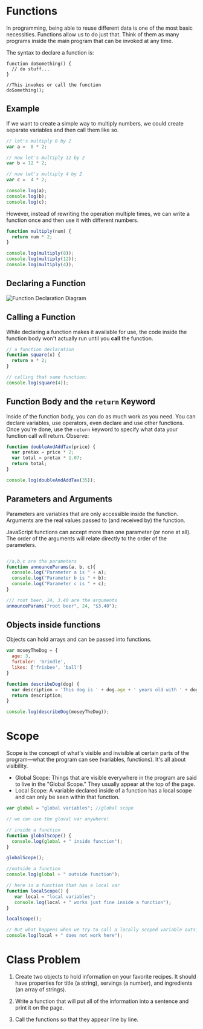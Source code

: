 # Functions
In programming, being able to reuse different data is one of the most basic necessities. Functions allow us to do just that. Think of them as many programs inside the main program that can be invoked at any time.

The syntax to declare a function is:

```
function doSomething() {
  // do stuff...
}

//This invokes or call the function
doSomething();
```

## Example
If we want to create a simple way to multiply numbers, we could create separate variables and then call them like so.

```js runnable
// let's multiply 8 by 2
var a =  8 * 2;

// now let's multiply 12 by 2
var b = 12 * 2;

// now let's multiply 4 by 2
var c =  4 * 2;

console.log(a);
console.log(b);
console.log(c);
```

However, instead of rewriting the operation multiple times, we can write a function once and then use it with different numbers.

```js runnable
function multiply(num) {
  return num * 2;
}

console.log(multiply(8));
console.log(multiply(12));
console.log(multiply(4));
```


## Declaring a Function

![Function Declaration Diagram](https://tiy-learn-content.s3.amazonaws.com/ded51be5-js-function-2.jpg)


## Calling a Function

While declaring a function makes it available for use, the code inside the function body won't actually run until you **call** the function.

```js runnable
// a function declaration
function square(x) {
  return x * 2;
}

// calling that same function:
console.log(square(4));
```


## Function Body and the `return` Keyword

Inside of the function body, you can do as much work as you need. You can declare variables, use operators, even declare and use other functions. Once you're done, use the `return` keyword to specify what data your function call will return.  Observe:

```js runnable
function doubleAndAddTax(price) {
  var pretax = price * 2;
  var total = pretax * 1.07;
  return total;
}

console.log(doubleAndAddTax(35));
```

## Parameters and Arguments
Parameters are variables that are only accessible inside the function. Arguments are the real values passed to (and received by) the function.

JavaScript functions can accept more than one parameter (or none at all). The order of the arguments will relate directly to the order of the parameters.

```js runnable

//a,b,c are the parameters
function announceParams(a, b, c){
  console.log("Parameter a is " + a);
  console.log("Parameter b is " + b);
  console.log("Parameter c is " + c);
}

/// root beer, 24, 3.40 are the arguments
announceParams("root beer", 24, "$3.40");
```

## Objects inside functions
Objects can hold arrays and can be passed into functions.

```js runnable
var moseyTheDog = {
  age: 3,
  furColor: 'brindle',
  likes: ['frisbee', 'ball']
}

function describeDog(dog) {
  var description = 'This dog is ' + dog.age + ' years old with ' + dog.furColor + ' fur and likes to play ' + dog.likes[1];
  return description;
}

console.log(describeDog(moseyTheDog));
```

# Scope
Scope is the concept of what's visible and invisible at certain parts of the program—what the program can see (variables, functions). It's all about visibility.

- Global Scope: Things that are visible everywhere in the program are said to live in the "Global Scope." They usually appear at the top of the page.
- Local Scope: A variable declared inside of a function has a local scope and can only be seen within that function.

```js runnable
var global = "global variables"; //global scope

// we can use the gloval var anywhere!

// inside a function
function globalScope() {
  console.log(global + " inside function");
}

globalScope();

//outside a function
console.log(global + " outside function");
```

```js runnable
// here is a function that has a local var
function localScope() {
   var local = "local variables";
   console.log(local + " works just fine inside a function");    
}

localScope();

// But what happens when we try to call a locally scoped variable outside of the function?
console.log(local + " does not work here");
```


# Class Problem
1. Create two objects to hold information on your favorite recipes. It should have properties for title (a string), servings (a number), and ingredients (an array of strings).

2. Write a function that will put all of the information into a sentence and print it on the page.

3. Call the functions so that they appear line by line.
